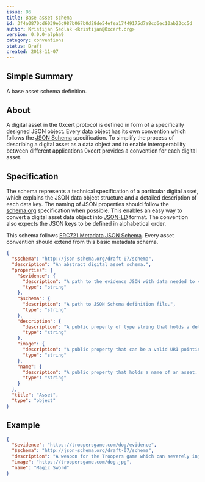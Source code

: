 ```yaml
---
issue: 86
title: Base asset schema
id: 3f4a0870cd6039e6c987b067b0d28de54efea17449175d7a8cd6ec10ab23cc5d
author: Kristijan Sedlak <kristijan@0xcert.org>
version: 0.0.0-alpha9
category: conventions
status: Draft
created: 2018-11-07
---
```


## Simple Summary

A base asset schema definition.

## About

A digital asset in the 0xcert protocol is defined in form of a specifically designed JSON object. Every data object has its own convention which follows the [JSON Schema](http://json-schema.org) specification. To simplify the process of describing a digital asset as a data object and to enable interoperability between different applications 0xcert provides a convention for each digital asset.

## Specification

The schema represents a technical specification of a particular digital asset, which explains the JSON data object structure and a detailed description of each data key. The naming of JSON properties should follow the [schema.org](http://schema.org/) specification when possible. This enables an easy way to convert a digital asset data object into [JSON-LD](https://json-ld.org/) format. The convention also expects the JSON keys to be defined in alphabetical order.

This schema follows [ERC721 Metadata JSON Schema](https://github.com/ethereum/EIPs/blob/master/EIPS/eip-721.md). Every asset convention should extend from this basic metadata schema.

```json
{
  "$schema": "http://json-schema.org/draft-07/schema",
  "description": "An abstract digital asset schema.",
  "properties": {
    "$evidence": {
      "description": "A path to the evidence JSON with data needed to verify the asset.",
      "type": "string"
    },
    "$schema": {
      "description": "A path to JSON Schema definition file.",
      "type": "string"
    },
    "description": {
      "description": "A public property of type string that holds a detailed description of an asset. The property is always required and is limited to 255 characters.",
      "type": "string"
    },
    "image": {
      "description": "A public property that can be a valid URI pointing to a resource with mime type image/* representing the asset to which this NFT represents. Consider making any images at a width between 320 and 1080 pixels and aspect ratio between 1.91:1 and 4:5 inclusive.",
      "type": "string"
    },
    "name": {
      "description": "A public property that holds a name of an asset. This property is required and is limited to 255 characters.",
      "type": "string"
    }
  },
  "title": "Asset",
  "type": "object"
}
```

## Example

```json
{
  "$evidence": "https://troopersgame.com/dog/evidence",
  "$schema": "http://json-schema.org/draft-07/schema",
  "description": "A weapon for the Troopers game which can severely injure the enemy.",
  "image": "https://troopersgame.com/dog.jpg",
  "name": "Magic Sword"
}
```
